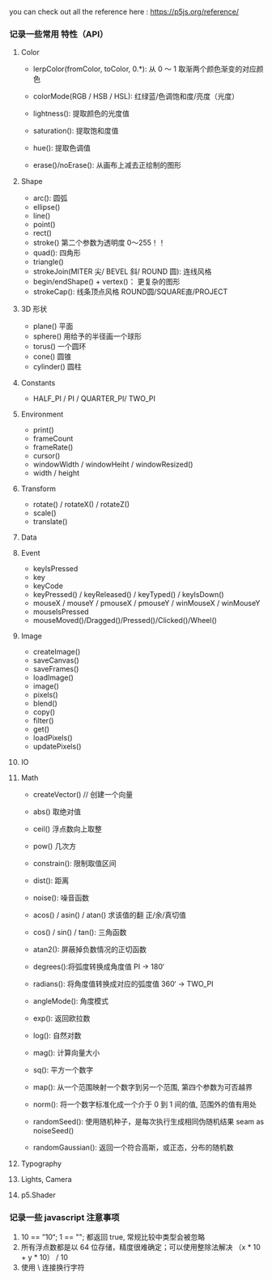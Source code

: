 you can check out all the reference here : https://p5js.org/reference/
### 记录一些常用 特性（API）
1. Color
    - lerpColor(fromColor, toColor, 0.*): 从 0 ～ 1 取渐两个颜色渐变的对应颜色
    - colorMode(RGB / HSB / HSL): 红绿蓝/色调饱和度/亮度（光度）
    - lightness(): 提取颜色的光度值
    - saturation(): 提取饱和度值
    - hue(): 提取色调值

    - erase()/noErase(): 从画布上减去正绘制的图形

2. Shape
    - arc(): 圆弧
    - ellipse()
    - line()
    - point()
    - rect()
    - stroke() 第二个参数为透明度 0～255！！
    - quad(): 四角形
    - triangle()
    - strokeJoin(MITER 尖/ BEVEL 斜/ ROUND 圆): 连线风格
    - begin/endShape() + vertex()： 更复杂的图形
    - strokeCap(): 线条顶点风格 ROUND圆/SQUARE直/PROJECT

2. 3D 形状
    - plane() 平面
    - sphere() 用给予的半径画一个球形
    - torus() 一个圆环
    - cone() 圆锥
    - cylinder() 圆柱


3. Constants
    - HALF_PI / PI / QUARTER_PI/ TWO_PI

4. Environment
    - print()
    - frameCount
    - frameRate()
    - cursor()
    - windowWidth / windowHeiht / windowResized()
    - width / height

5. Transform
    - rotate() / rotateX() / rotateZ()
    - scale()
    - translate()

6. Data

7. Event
    - keyIsPressed
    - key
    - keyCode
    - keyPressed() / keyReleased() / keyTyped() / keyIsDown()
    - mouseX / mouseY / pmouseX / pmouseY / winMouseX / winMouseY
    - mouseIsPressed
    - mouseMoved()/Dragged()/Pressed()/Clicked()/Wheel()

8. Image
    - createImage()
    - saveCanvas()
    - saveFrames()
    - loadImage()
    - image()
    - pixels()
    - blend()
    - copy()
    - filter()
    - get()
    - loadPixels()
    - updatePixels()

9. IO

10. Math
    - createVector() // 创建一个向量
    - abs()  取绝对值
    - ceil()  浮点数向上取整
    - pow() 几次方
    - constrain(): 限制取值区间
    - dist(): 距离
    - noise(): 噪音函数
    - acos() / asin() / atan() 求该值的翻 正/余/真切值
    - cos() / sin() / tan(): 三角函数
    - atan2(): 屏蔽掉负数情况的正切函数
    - degrees():将弧度转换成角度值 PI -> 180‘
    - radians(): 将角度值转换成对应的弧度值 360‘ -> TWO_PI
    - angleMode(): 角度模式
    - exp(): 返回欧拉数
    - log(): 自然对数
    - mag(): 计算向量大小
    - sq(): 平方一个数字
    - map(): 从一个范围映射一个数字到另一个范围, 第四个参数为可否越界
    - norm(): 将一个数字标准化成一个介于 0 到 1 间的值, 范围外的值有用处

    - randomSeed(): 使用随机种子，是每次执行生成相同伪随机结果 seam as noiseSeed()
    - randomGaussian(): 返回一个符合高斯，或正态，分布的随机数

11. Typography

12. Lights, Camera

13. p5.Shader


### 记录一些 javascript 注意事项
1. 10 == ”10“; 1 == ""; 都返回 true, 常规比较中类型会被忽略
2. 所有浮点数都是以 64 位存储，精度很难确定；可以使用整除法解决
    （x * 10 + y * 10） / 10
3. 使用 \ 连接换行字符